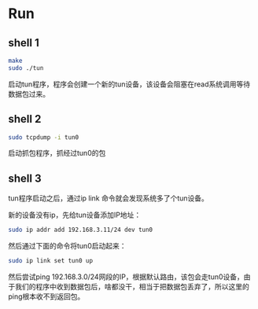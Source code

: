 # Run

## shell 1

```bash
make
sudo ./tun
```

启动tun程序，程序会创建一个新的tun设备，该设备会阻塞在read系统调用等待数据包过来。

## shell 2

```bash
sudo tcpdump -i tun0
```

启动抓包程序，抓经过tun0的包

## shell 3

tun程序启动之后，通过ip link 命令就会发现系统多了个tun设备。

新的设备没有ip，先给tun设备添加IP地址：

```bash
sudo ip addr add 192.168.3.11/24 dev tun0
```

然后通过下面的命令将tun0启动起来：

```bash
sudo ip link set tun0 up
```

然后尝试ping 192.168.3.0/24网段的IP，根据默认路由，该包会走tun0设备，由于我们的程序中收到数据包后，啥都没干，相当于把数据包丢弃了，所以这里的ping根本收不到返回包。

